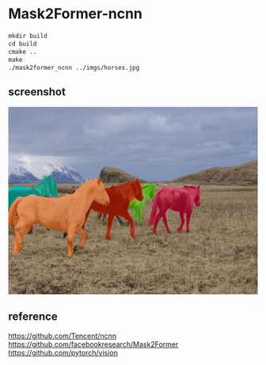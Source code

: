 # Mask2Former-ncnn  

```
mkdir build
cd build 
cmake ..
make 
./mask2former_ncnn ../imgs/horses.jpg
```
## screenshot
![](screenshot.jpg)

## reference  
https://github.com/Tencent/ncnn  
https://github.com/facebookresearch/Mask2Former  
https://github.com/pytorch/vision  
